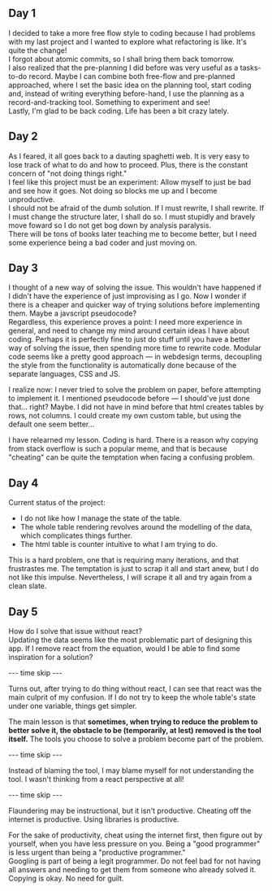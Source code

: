 ## Day 1

I decided to take a more free flow style to coding because I had problems with my last project and I wanted to explore what refactoring is like. It's quite the change!  
I forgot about atomic commits, so I shall bring them back tomorrow.  
I also realized that the pre-planning I did before was very useful as a tasks-to-do record. Maybe I can combine both free-flow and pre-planned approached, where I set the basic idea on the planning tool, start coding and, instead of writing everything before-hand, I use the planning as a record-and-tracking tool. Something to experiment and see!  
Lastly, I'm glad to be back coding. Life has been a bit crazy lately.

## Day 2

As I feared, it all goes back to a dauting spaghetti web. It is very easy to lose track of what to do and how to proceed. Plus, there is the constant concern of "not doing things right."  
I feel like this project must be an experiment: Allow myself to just be bad and see how it goes. Not doing so blocks me up and I become unproductive.  
I should not be afraid of the dumb solution. If I must rewrite, I shall rewrite. If I must change the structure later, I shall do so. I must stupidly and bravely move foward so I do not get bog down by analysis paralysis.  
There will be tons of books later teaching me to become better, but I need some experience being a bad coder and just moving on.

## Day 3

I thought of a new way of solving the issue. This wouldn't have happened if I didn't have the experience of just improvising as I go. Now I wonder if there is a cheaper and quicker way of trying solutions before implementing them. Maybe a javscript pseudocode?  
Regardless, this experience proves a point: I need more experience in general, and need to change my mind around certain ideas I have about coding. Perhaps it is perfectly fine to just do stuff until you have a better way of solving the issue, then spending more time to rewrite code. Modular code seems like a pretty good approach — in webdesign terms, decoupling the style from the functionality is automatically done because of the separate languages, CSS and JS.

I realize now: I never tried to solve the problem on paper, before attempting to implement it. I mentioned pseudocode before — I should've just done that... right? Maybe. I did not have in mind before that html creates tables by rows, not columns. I could create my own custom table, but using the default one seem better...

I have relearned my lesson. Coding is hard. There is a reason why copying from stack overflow is such a popular meme, and that is because "cheating" can be quite the temptation when facing a confusing problem.

## Day 4

Current status of the project:

- I do not like how I manage the state of the table.
- The whole table rendering revolves around the modelling of the data, which complicates things further.
- The html table is counter intuitive to what I am trying to do.

This is a hard problem, one that is requiring many iterations, and that frustrastes me. The temptation is just to scrap it all and start anew, but I do not like this impulse. Nevertheless, I will scrape it all and try again from a clean slate.

## Day 5

How do I solve that issue without react?  
Updating the data seems like the most problematic part of designing this app. If I remove react from the equation, would I be able to find some inspiration for a solution?

--- time skip ---

Turns out, after trying to do thing without react, I can see that react was the main culprit of my confusion. If I do not try to keep the whole table's state under one variable, things get simpler.

The main lesson is that **sometimes, when trying to reduce the problem to better solve it, the obstacle to be (temporarily, at lest) removed is the tool itself.** The tools you choose to solve a problem become part of the problem.

--- time skip ---

Instead of blaming the tool, I may blame myself for not understanding the tool. I wasn't thinking from a react perspective at all!

--- time skip ---

Flaundering may be instructional, but it isn't productive. Cheating off the internet is productive. Using libraries is productive.

For the sake of productivity, cheat using the internet first, then figure out by yourself, when you have less pressure on you. Being a "good programmer" is less urgent than being a "productive programmer."  
Googling is part of being a legit programmer. Do not feel bad for not having all answers and needing to get them from someone who already solved it. Copying is okay. No need for guilt.
